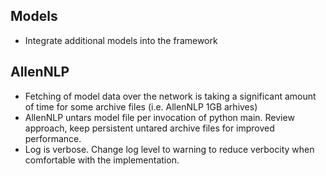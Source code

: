 ## Models
* Integrate additional models into the framework

## AllenNLP 
* Fetching of model data over the network is taking a significant amount of time
  for some archive files (i.e. AllenNLP 1GB arhives)
* AllenNLP untars model file per invocation of python main.  Review approach,
  keep persistent untared archive files for improved performance.
* Log is verbose.  Change log level to warning to reduce verbocity when comfortable with
  the implementation.